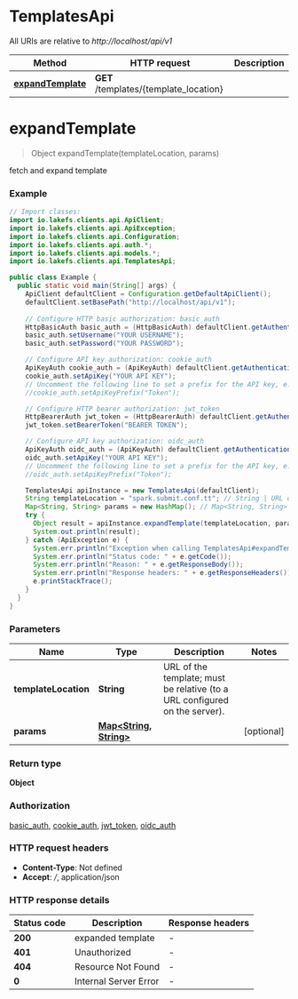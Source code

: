 # TemplatesApi

All URIs are relative to *http://localhost/api/v1*

Method | HTTP request | Description
------------- | ------------- | -------------
[**expandTemplate**](TemplatesApi.md#expandTemplate) | **GET** /templates/{template_location} | 


<a name="expandTemplate"></a>
# **expandTemplate**
> Object expandTemplate(templateLocation, params)



fetch and expand template

### Example
```java
// Import classes:
import io.lakefs.clients.api.ApiClient;
import io.lakefs.clients.api.ApiException;
import io.lakefs.clients.api.Configuration;
import io.lakefs.clients.api.auth.*;
import io.lakefs.clients.api.models.*;
import io.lakefs.clients.api.TemplatesApi;

public class Example {
  public static void main(String[] args) {
    ApiClient defaultClient = Configuration.getDefaultApiClient();
    defaultClient.setBasePath("http://localhost/api/v1");
    
    // Configure HTTP basic authorization: basic_auth
    HttpBasicAuth basic_auth = (HttpBasicAuth) defaultClient.getAuthentication("basic_auth");
    basic_auth.setUsername("YOUR USERNAME");
    basic_auth.setPassword("YOUR PASSWORD");

    // Configure API key authorization: cookie_auth
    ApiKeyAuth cookie_auth = (ApiKeyAuth) defaultClient.getAuthentication("cookie_auth");
    cookie_auth.setApiKey("YOUR API KEY");
    // Uncomment the following line to set a prefix for the API key, e.g. "Token" (defaults to null)
    //cookie_auth.setApiKeyPrefix("Token");

    // Configure HTTP bearer authorization: jwt_token
    HttpBearerAuth jwt_token = (HttpBearerAuth) defaultClient.getAuthentication("jwt_token");
    jwt_token.setBearerToken("BEARER TOKEN");

    // Configure API key authorization: oidc_auth
    ApiKeyAuth oidc_auth = (ApiKeyAuth) defaultClient.getAuthentication("oidc_auth");
    oidc_auth.setApiKey("YOUR API KEY");
    // Uncomment the following line to set a prefix for the API key, e.g. "Token" (defaults to null)
    //oidc_auth.setApiKeyPrefix("Token");

    TemplatesApi apiInstance = new TemplatesApi(defaultClient);
    String templateLocation = "spark.submit.conf.tt"; // String | URL of the template; must be relative (to a URL configured on the server).
    Map<String, String> params = new HashMap(); // Map<String, String> | 
    try {
      Object result = apiInstance.expandTemplate(templateLocation, params);
      System.out.println(result);
    } catch (ApiException e) {
      System.err.println("Exception when calling TemplatesApi#expandTemplate");
      System.err.println("Status code: " + e.getCode());
      System.err.println("Reason: " + e.getResponseBody());
      System.err.println("Response headers: " + e.getResponseHeaders());
      e.printStackTrace();
    }
  }
}
```

### Parameters

Name | Type | Description  | Notes
------------- | ------------- | ------------- | -------------
 **templateLocation** | **String**| URL of the template; must be relative (to a URL configured on the server). |
 **params** | [**Map&lt;String, String&gt;**](String.md)|  | [optional]

### Return type

**Object**

### Authorization

[basic_auth](../README.md#basic_auth), [cookie_auth](../README.md#cookie_auth), [jwt_token](../README.md#jwt_token), [oidc_auth](../README.md#oidc_auth)

### HTTP request headers

 - **Content-Type**: Not defined
 - **Accept**: */*, application/json

### HTTP response details
| Status code | Description | Response headers |
|-------------|-------------|------------------|
**200** | expanded template |  -  |
**401** | Unauthorized |  -  |
**404** | Resource Not Found |  -  |
**0** | Internal Server Error |  -  |

